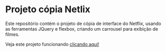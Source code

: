 # Projeto cópia Netlix

Este repositório contém o projeto de cópia de interface do Netflix, usando as ferramentas JQuery e flexbox, criando um carrousel para exibição de filmes.

Veja este projeto funcionando [clicando aqui!](https://projeto-copia-netflix.vercel.app)

